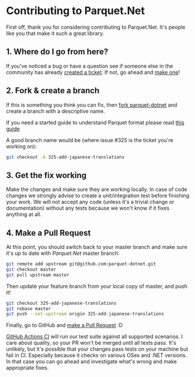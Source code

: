 # Contributing to Parquet.Net

First off, thank you for considering contributing to Parquet.Net. It's people like you that make it such a great library.

## 1. Where do I go from here?

If you've noticed a bug or have a question see if someone else in the community has already [created a ticket](https://github.com/aloneguid/parquet-dotnet/issues?q=something).
If not, go ahead and [make one](https://github.com/aloneguid/parquet-dotnet/issues/new)!

## 2. Fork & create a branch

If this is something you think you can fix, then
[fork parquet-dotnet](https://help.github.com/articles/fork-a-repo)
and create a branch with a descriptive name.

If you need a started guide to understand Parquet format please read [this guide](../doc/parquet-getting-started.md)

A good branch name would be (where issue #325 is the ticket you're working on):

```sh
git checkout -b 325-add-japanese-translations
```

## 3. Get the fix working

Make the changes and make sure they are working locally. In case of code changes we strongly advise to create a unit/integration test before finishing your work. We will not accept any code (unless it's a trivial change or documentation) without any tests because we won't know if it fixes anything at all.

## 4. Make a Pull Request

At this point, you should switch back to your master branch and make sure it's
up to date with *Parquet.Net* master branch:

```sh
git remote add upstream git@github.com:parquet-dotnet.git
git checkout master
git pull upstream master
```

Then update your feature branch from your local copy of master, and push it!

```sh
git checkout 325-add-japanese-translations
git rebase master
git push --set-upstream origin 325-add-japanese-translations
```

Finally, go to GitHub and
[make a Pull Request](https://help.github.com/articles/creating-a-pull-request)
:D

[GitHub Actions CI](https://github.com/aloneguid/parquet-dotnet/blob/master/.github/workflows/full.yml) will run our test suite against all supported scenarios. I care
about quality, so your PR won't be merged until all tests pass. It's unlikely,
but it's possible that your changes pass tests on your machine but fail in CI. Especially because it checks on various OSes and .NET versions. In that case you can go ahead and investigate what's wrong and make appropriate fixes.

